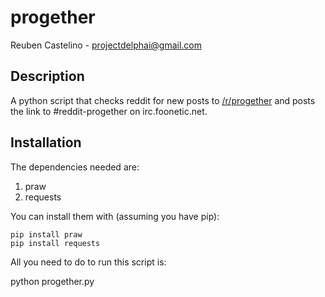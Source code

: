 progether
==============
Reuben Castelino - projectdelphai@gmail.com

Description
-------------
A python script that checks reddit for new posts to [/r/progether](http://www.reddit.com/r/progether) and posts the link to #reddit-progether on irc.foonetic.net.

Installation
------------
The dependencies needed are:

 1. praw
 1. requests

You can install them with (assuming you have pip):

    pip install praw
    pip install requests

All you need to do to run this script is:

   python progether.py

